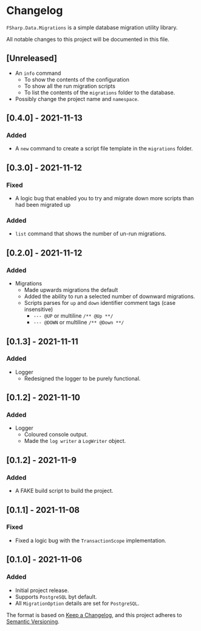# Changelog

`FSharp.Data.Migrations` is a simple database migration utility library.

All notable changes to this project will be documented in this file.

## [Unreleased]

- An `info` command
  - To show the contents of the configuration
  - To show all the run migration scripts
  - To list the contents of the `migrations` folder to the database.
- Possibly change the project name and `namespace`.

## [0.4.0] - 2021-11-13

### Added

- A `new` command to create a script file template in the `migrations` folder.

## [0.3.0] - 2021-11-12

### Fixed

- A logic bug that enabled you to try and migrate down more scripts than had been migrated up

### Added

- `list` command that shows the number of un-run migrations.

## [0.2.0] - 2021-11-12

### Added

- Migrations
  - Made upwards migrations the default
  - Added the ability to run a selected number of downward migrations.
  - Scripts parses for `up` and `down` identifier comment tags (case insensitive)
    - `--- @UP` or multiline `/** @Up **/`
    - `--- @DOWN` or multiline `/** @Down **/`

## [0.1.3] - 2021-11-11

### Added

- Logger
  - Redesigned the logger to be purely functional.

## [0.1.2] - 2021-11-10

### Added

- Logger
  - Coloured console output.
  - Made the `log writer` a `LogWriter` object.

## [0.1.2] - 2021-11-9

### Added

- A FAKE build script to build the project.

## [0.1.1] - 2021-11-08

### Fixed

- Fixed a logic bug with the `TransactionScope` implementation.

## [0.1.0] - 2021-11-06

### Added

- Initial project release.
- Supports `PostgreSQL` byt default.
- All `MigrationOption` details are set for `PostgreSQL`.

The format is based on [Keep a Changelog](https://keepachangelog.com/en/1.0.0/),
and this project adheres to [Semantic Versioning](https://semver.org/spec/v2.0.0.html).
